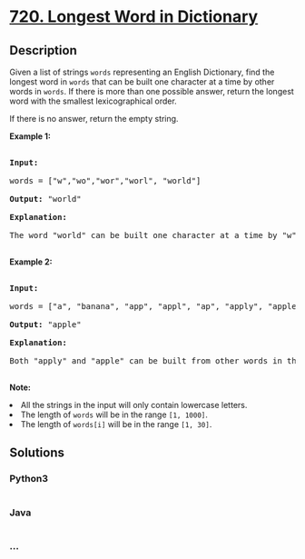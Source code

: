 # [720. Longest Word in Dictionary](https://leetcode.com/problems/longest-word-in-dictionary)

## Description
<p>Given a list of strings <code>words</code> representing an English Dictionary, find the longest word in <code>words</code> that can be built one character at a time by other words in <code>words</code>.  If there is more than one possible answer, return the longest word with the smallest lexicographical order.</p>  If there is no answer, return the empty string.



<p><b>Example 1:</b><br />

<pre>

<b>Input:</b> 

words = ["w","wo","wor","worl", "world"]

<b>Output:</b> "world"

<b>Explanation:</b> 

The word "world" can be built one character at a time by "w", "wo", "wor", and "worl".

</pre>

</p>



<p><b>Example 2:</b><br />

<pre>

<b>Input:</b> 

words = ["a", "banana", "app", "appl", "ap", "apply", "apple"]

<b>Output:</b> "apple"

<b>Explanation:</b> 

Both "apply" and "apple" can be built from other words in the dictionary. However, "apple" is lexicographically smaller than "apply".

</pre>

</p>



<p><b>Note:</b>

<li>All the strings in the input will only contain lowercase letters.</li>

<li>The length of <code>words</code> will be in the range <code>[1, 1000]</code>.</li>

<li>The length of <code>words[i]</code> will be in the range <code>[1, 30]</code>.</li>

</p>


## Solutions


<!-- tabs:start -->

### **Python3**

```python

```

### **Java**

```java

```

### **...**
```

```

<!-- tabs:end -->